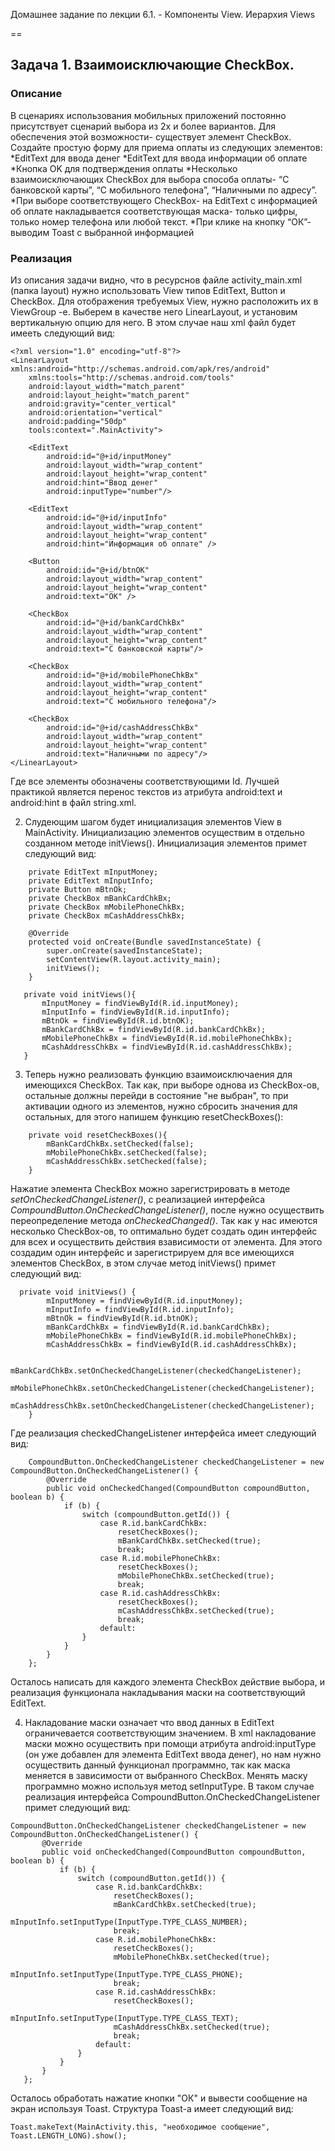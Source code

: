 Домашнее задание по лекции 6.1. - Компоненты View. Иерархия Views

==
## Задача 1. Взаимоисключающие CheckBox.
### Описание

В сценариях использования мобильных приложений постоянно присутствует сценарий выбора из 2х и более вариантов. Для обеспечения этой возможности- существует элемент CheckBox. 
Создайте простую форму для приема оплаты из следующих элементов:
*EditText для ввода денег
*EditText для ввода информации об оплате
*Кнопка OK для подтверждения оплаты
*Несколько взаимоисключающих CheckBox для выбора способа оплаты- “С банковской карты”, “С мобильного телефона”, “Наличными по адресу”.
*При выборе соответствующего CheckBox- на EditText с информацией об оплате накладывается соответствующая маска- только цифры, только номер телефона или любой текст. 
*При клике на кнопку “ОК”- выводим Toast с выбранной информацией


### Реализация

Из описания задачи видно, что в ресурснов файле activity_main.xml (папка layout) нужно использовать View типов EditText, Button и CheckBox. 
Для отображения требуемых View, нужно расположить их в ViewGroup -е. Выберем в качестве него LinearLayout, и установим вертикальную опцию для него.
В этом случае наш xml файл будет имееть следующий вид:
```  
<?xml version="1.0" encoding="utf-8"?>
<LinearLayout xmlns:android="http://schemas.android.com/apk/res/android"
    xmlns:tools="http://schemas.android.com/tools"
    android:layout_width="match_parent"
    android:layout_height="match_parent"
    android:gravity="center_vertical"
    android:orientation="vertical"
    android:padding="50dp"
    tools:context=".MainActivity">

    <EditText
        android:id="@+id/inputMoney"
        android:layout_width="wrap_content"
        android:layout_height="wrap_content"
        android:hint="Ввод денег"
		android:inputType="number"/>

    <EditText
        android:id="@+id/inputInfo"
        android:layout_width="wrap_content"
        android:layout_height="wrap_content"
        android:hint="Информация об оплате" />

    <Button
        android:id="@+id/btnOK"
        android:layout_width="wrap_content"
        android:layout_height="wrap_content"
        android:text="OK" />

    <CheckBox
        android:id="@+id/bankCardChkBx"
        android:layout_width="wrap_content"
        android:layout_height="wrap_content"
        android:text="С банковской карты"/>

    <CheckBox
        android:id="@+id/mobilePhoneChkBx"
        android:layout_width="wrap_content"
        android:layout_height="wrap_content"
        android:text="С мобильного телефона"/>

    <CheckBox
        android:id="@+id/cashAddressChkBx"
        android:layout_width="wrap_content"
        android:layout_height="wrap_content"
        android:text="Наличными по адресу"/>
</LinearLayout>
```  
Где все элементы обозначены соответствующими Id. Лучшей практикой является перенос текстов из атрибута android:text и android:hint в файл string.xml.

2. Слудеющим шагом будет инициализация элементов View в MainActivity. Инициализацию элементов осуществим в отдельно созданном методе initViews().
Инициализация элементов примет следующий вид:
```  
    private EditText mInputMoney;
    private EditText mInputInfo;
    private Button mBtnOk;
    private CheckBox mBankCardChkBx;
    private CheckBox mMobilePhoneChkBx;
    private CheckBox mCashAddressChkBx;
	
	@Override
    protected void onCreate(Bundle savedInstanceState) {
        super.onCreate(savedInstanceState);
        setContentView(R.layout.activity_main);
        initViews();
    }
	
   private void initViews(){
       mInputMoney = findViewById(R.id.inputMoney);
       mInputInfo = findViewById(R.id.inputInfo);
       mBtnOk = findViewById(R.id.btnOK);
       mBankCardChkBx = findViewById(R.id.bankCardChkBx);
       mMobilePhoneChkBx = findViewById(R.id.mobilePhoneChkBx);
       mCashAddressChkBx = findViewById(R.id.cashAddressChkBx);
   }
  ```   
3. Теперь нужно реализовать функцию взаимоисключаения для имеющихся CheckBox. Так как, при выборе однова из CheckBox-ов, остальные должны перейди в состояние "не выбран", 
то при активации одного из элементов, нужно сбросить значения для остальных, для этого напишем функцию resetCheckBoxes():
```  
    private void resetCheckBoxes(){
        mBankCardChkBx.setChecked(false);
        mMobilePhoneChkBx.setChecked(false);
        mCashAddressChkBx.setChecked(false);
    } 
```  
Нажатие элемента CheckBox можно зарегистрировать в методе *setOnCheckedChangeListener()*, с реализацией интерфейса *CompoundButton.OnCheckedChangeListener()*, после нужно осуществить переопределение метода *onCheckedChanged()*.
Так как у нас имеются несколько CheckBox-ов, то оптимально будет создать один интерфейс для всех и осуществить действия взависимости от элемента. 
Для этого создадим один интерфейс и зарегистрируем для все имеющихся элементов CheckBox, в этом случае метод initViews() примет следующий вид:
```  
  private void initViews() {
        mInputMoney = findViewById(R.id.inputMoney);
        mInputInfo = findViewById(R.id.inputInfo);
        mBtnOk = findViewById(R.id.btnOK);
        mBankCardChkBx = findViewById(R.id.bankCardChkBx);
        mMobilePhoneChkBx = findViewById(R.id.mobilePhoneChkBx);
        mCashAddressChkBx = findViewById(R.id.cashAddressChkBx);

        mBankCardChkBx.setOnCheckedChangeListener(checkedChangeListener);
        mMobilePhoneChkBx.setOnCheckedChangeListener(checkedChangeListener);
        mCashAddressChkBx.setOnCheckedChangeListener(checkedChangeListener);
    }
```  
  Где реализация checkedChangeListener интерфейса имеет следующий вид:
``` 
	CompoundButton.OnCheckedChangeListener checkedChangeListener = new CompoundButton.OnCheckedChangeListener() {
        @Override
        public void onCheckedChanged(CompoundButton compoundButton, boolean b) {
            if (b) {
                switch (compoundButton.getId()) {
                    case R.id.bankCardChkBx:
                        resetCheckBoxes();
                        mBankCardChkBx.setChecked(true);
                        break;
                    case R.id.mobilePhoneChkBx:
                        resetCheckBoxes();
                        mMobilePhoneChkBx.setChecked(true);
                        break;
                    case R.id.cashAddressChkBx:
                        resetCheckBoxes();
						mCashAddressChkBx.setChecked(true);
                        break;
                    default:
                }
            }
        }
    };
``` 
 Осталось написать для каждого элемента CheckBox действие выбора, и реализация функционала накладывания маски на соответствующий EditText.

4. Накладование маски означает что ввод данных в EditText ограничевается соответствующим значением.
 В xml накладование маски можно осуществить при помощи атрибута android:inputType (он уже добавлен для элемента EditText ввода денег), но нам нужно осуществить данный функционал программно, так как маска меняется в зависимости от выбранного CheckBox.
 Менять маску программно можно используя метод setInputType. В таком случае реализация интерфейса CompoundButton.OnCheckedChangeListener примет следующий вид:
 ``` 
 CompoundButton.OnCheckedChangeListener checkedChangeListener = new CompoundButton.OnCheckedChangeListener() {
        @Override
        public void onCheckedChanged(CompoundButton compoundButton, boolean b) {
            if (b) {
                switch (compoundButton.getId()) {
                    case R.id.bankCardChkBx:
                        resetCheckBoxes();
                        mBankCardChkBx.setChecked(true);
                        mInputInfo.setInputType(InputType.TYPE_CLASS_NUMBER);
                        break;
                    case R.id.mobilePhoneChkBx:
                        resetCheckBoxes();
                        mMobilePhoneChkBx.setChecked(true);
                        mInputInfo.setInputType(InputType.TYPE_CLASS_PHONE);
                        break;
                    case R.id.cashAddressChkBx:
                        resetCheckBoxes();
                        mInputInfo.setInputType(InputType.TYPE_CLASS_TEXT);
                        mCashAddressChkBx.setChecked(true);
                        break;
                    default:
                }
            }
        }
    };
``` 

Осталось обработать нажатие кнопки "ОК" и вывести сообщение на экран используя Toast.
Структура Toast-а имеет следующий вид:
 ``` 
 Toast.makeText(MainActivity.this, "необходимое сообщение", Toast.LENGTH_LONG).show();
``` 
